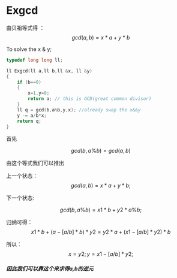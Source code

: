 # Exgcd

由贝祖等式得 ：
$$
 gcd(a,b) =  x * a + y * b
$$

To solve the x & y;

```c++
typedef long long ll;

ll Exgcd(ll a,ll b,ll &x, ll &y)
{
    if (b==0)
    {
        x=1,y=0;
        return a; // this is GCD(great common divisor)
    }
    ll q = gcd(b,a%b,y,x); //already swap the x&&y
    y -= a/b*x;
    return q;
}
```
首先

$$
gcd(b,a\%b) = gcd(a,b)
$$

由这个等式我们可以推出

上一个状态：
$$
gcd(a,b) = x*a+y*b;
$$

下一个状态:

$$
gcd(b,a\%b) = x1 * b + y2*a\%b;
$$

归纳可得：
$$
    x1 * b + (a - [a/b]*b) * y2
=   y2 * a + (x1 - [a/b]*y2) * b
$$

所以：
$$
x = y2;
y = x1 - [a/b] * y2;
$$

##### 因此我们可以靠这个来求得a,b的逆元